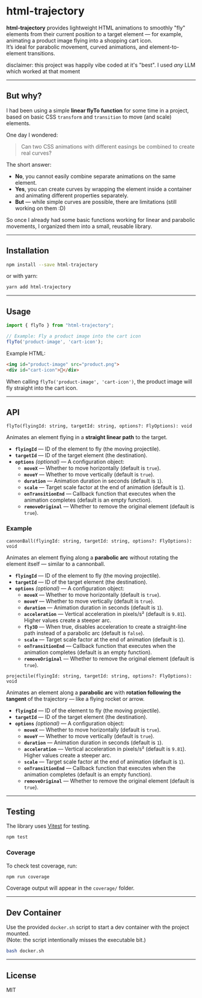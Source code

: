 # html-trajectory

**html-trajectory** provides lightweight HTML animations to smoothly "fly" elements from their current position to a target element — for example, animating a product image flying into a shopping cart icon.  
It’s ideal for parabolic movement, curved animations, and element-to-element transitions.

disclaimer: this project was happily vibe coded at it's "best". I used *any* LLM which worked at that moment

---

## But why?

I had been using a simple **linear flyTo function** for some time in a project, based on basic CSS `transform` and `transition` to move (and scale) elements.

One day I wondered:
> Can two CSS animations with different easings be combined to create real curves?

The short answer:
- **No**, you cannot easily combine separate animations on the same element.
- **Yes**, you can create curves by wrapping the element inside a container and animating different properties separately.
- **But** — while simple curves are possible, there are limitations (still working on them :D)

So once I already had some basic functions working for linear and parabolic movements, I organized them into a small, reusable library.

---

## Installation

```sh
npm install --save html-trajectory
```

or with yarn:

```sh
yarn add html-trajectory
```

---

## Usage

```typescript
import { flyTo } from "html-trajectory";

// Example: Fly a product image into the cart icon
flyTo('product-image', 'cart-icon');
```

Example HTML:

```html
<img id="product-image" src="product.png">
<div id="cart-icon">🛒</div>
```

When calling `flyTo('product-image', 'cart-icon')`, the product image will fly straight into the cart icon.

---

## API

```
flyTo(flyingId: string, targetId: string, options?: FlyOptions): void
````

Animates an element flying in a **straight linear path** to the target.

- **`flyingId`** — ID of the element to fly (the moving projectile).
- **`targetId`** — ID of the target element (the destination).
- **`options`** *(optional)* — A configuration object:
  - **`moveX`** — Whether to move horizontally (default is `true`).
  - **`moveY`** — Whether to move vertically (default is `true`).
  - **`duration`** — Animation duration in seconds (default is `1`).
  - **`scale`** — Target scale factor at the end of animation (default is `1`).
  - **`onTransitionEnd`** — Callback function that executes when the animation completes (default is an empty function).
  - **`removeOriginal`** — Whether to remove the original element (default is `true`).

### Example

```
cannonBall(flyingId: string, targetId: string, options?: FlyOptions): void
```

Animates an element flying along a **parabolic arc** without rotating the element itself — similar to a cannonball.

- **`flyingId`** — ID of the element to fly (the moving projectile).
- **`targetId`** — ID of the target element (the destination).
- **`options`** *(optional)* — A configuration object:
  - **`moveX`** — Whether to move horizontally (default is `true`).
  - **`moveY`** — Whether to move vertically (default is `true`).
  - **`duration`** — Animation duration in seconds (default is `1`).
  - **`acceleration`** — Vertical acceleration in pixels/s² (default is `9.81`). Higher values create a steeper arc.
  - **`fly3D`** — When true, disables acceleration to create a straight-line path instead of a parabolic arc (default is `false`).
  - **`scale`** — Target scale factor at the end of animation (default is `1`).
  - **`onTransitionEnd`** — Callback function that executes when the animation completes (default is an empty function).
  - **`removeOriginal`** — Whether to remove the original element (default is `true`).

```
projectile(flyingId: string, targetId: string, options?: FlyOptions): void
```

Animates an element along a **parabolic arc** with **rotation following the tangent** of the trajectory — like a flying rocket or arrow.

- **`flyingId`** — ID of the element to fly (the moving projectile).
- **`targetId`** — ID of the target element (the destination).
- **`options`** *(optional)* — A configuration object:
  - **`moveX`** — Whether to move horizontally (default is `true`).
  - **`moveY`** — Whether to move vertically (default is `true`).
  - **`duration`** — Animation duration in seconds (default is `1`).
  - **`acceleration`** — Vertical acceleration in pixels/s² (default is `9.81`). Higher values create a steeper arc.
  - **`scale`** — Target scale factor at the end of animation (default is `1`).
  - **`onTransitionEnd`** — Callback function that executes when the animation completes (default is an empty function).
  - **`removeOriginal`** — Whether to remove the original element (default is `true`).

---

## Testing

The library uses [Vitest](https://vitest.dev/) for testing.

```sh
npm test
```

### Coverage

To check test coverage, run:

```sh
npm run coverage
```

Coverage output will appear in the `coverage/` folder.

---

## Dev Container

Use the provided `docker.sh` script to start a dev container with the project mounted.  
(Note: the script intentionally misses the executable bit.)

```sh
bash docker.sh
```

---

## License

MIT